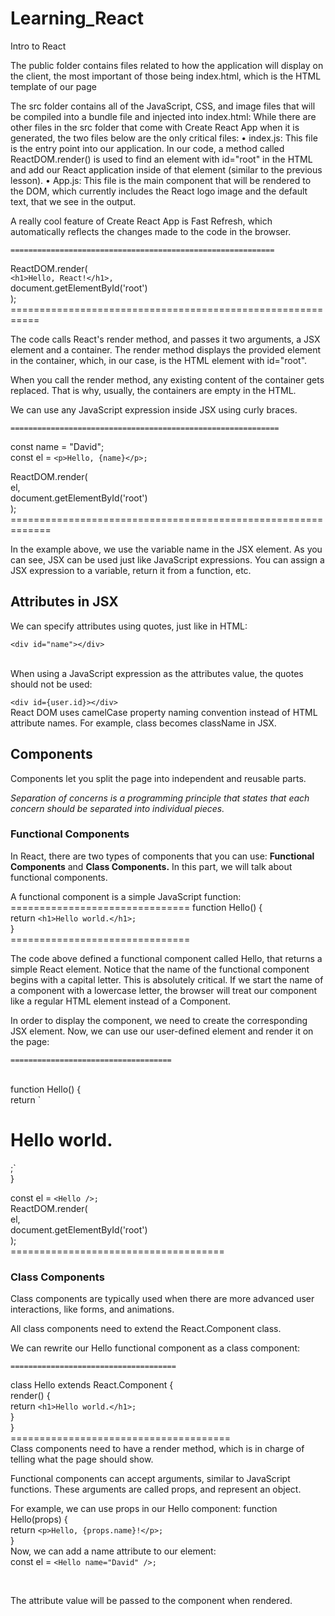 # Learning_React
Intro to React

The public folder contains files related to how the application will display on the client, the most important of those being index.html, which is the HTML template of our page

The src folder contains all of the JavaScript, CSS, and image files that will be compiled into a bundle file and injected into index.html:
While there are other files in the src folder that come with Create React App when it is generated, the two files below are the only critical files:
• index.js: This file is the entry point into our application. In our code, a method called ReactDOM.render() is used to find an element with id="root" in the HTML and add our React application inside of that element (similar to the previous lesson).
• App.js: This file is the main component that will be rendered to the DOM, which currently includes the React logo image and the default text, that we see in the output.

A really cool feature of Create React App is Fast Refresh, which automatically reflects the changes made to the code in the browser.

    ===========================================================
ReactDOM.render(<br>
  `<h1>Hello, React!</h1>,`<br>
  document.getElementById('root')<br>
); <br>
    ===========================================================

The code calls React's render method, and passes it two arguments, a JSX element and a container. The render method displays the provided element in the container, which, in our case, is the HTML element with id="root".

When you call the render method, any existing content of the container gets replaced. That is why, usually, the containers are empty in the HTML.

We can use any JavaScript expression inside JSX using curly braces.

    ============================================================
const name = "David";<br>
const el = `<p>Hello, {name}</p>;`<br>

ReactDOM.render(<br>
  el,<br>
  document.getElementById('root')<br>
);<br>
    =============================================================

In the example above, we use the variable name in the JSX element.
As you can see, JSX can be used just like JavaScript expressions. You can assign a JSX expression to a variable, return it from a function, etc.

<h2>Attributes in JSX </h2>


We can specify attributes using quotes, just like in HTML:
<br>

`<div id="name"></div>`

<br>
When using a JavaScript expression as the attributes value, the quotes should not be used:
<br>

`<div id={user.id}></div>`
<br>
React DOM uses camelCase property naming convention instead of HTML attribute names.
For example, class becomes className in JSX.

<h2>Components</h2>


Components let you split the page into independent and reusable parts.

<em> Separation of concerns is a programming principle that states that each concern should be separated into individual pieces. </em>

<h3>Functional Components </h3>
In React, there are two types of components that you can use: <b>Functional Components</b> and <b>Class Components.</b>
In this part, we will talk about functional components.

A functional component is a simple JavaScript function:<br>
    ===============================
function Hello() {<br>
  return `<h1>Hello world.</h1>;`<br>
}<br>
    ===============================<br>

The code above defined a functional component called Hello, that returns a simple React element.
Notice that the name of the functional component begins with a capital letter. This is absolutely critical. If we start the name of a component with a lowercase letter, the browser will treat our component like a regular HTML element instead of a Component.

In order to display the component, we need to create the corresponding JSX element.
Now, we can use our user-defined element and render it on the page:<br>

    ====================================
  
<br>
function Hello() {<br>
  return `<h1>Hello world.</h1>;` <br>
}
<br>

const el = `<Hello />; `
<br>
ReactDOM.render(<br>
  el, <br>
  document.getElementById('root')<br>
);
<br>
    =====================================

<h3>Class Components</h3>
Class components are typically used when there are more advanced user interactions, like forms, and animations.

All class components need to extend the React.Component class.

We can rewrite our Hello functional component as a class component:

    ===================================== 
class Hello extends React.Component {<br>
  render() {<br>
    return `<h1>Hello world.</h1>;` <br>
  }<br>
}<br>
    ======================================
<br>
Class components need to have a render method, which is in charge of telling what the page should show.

Functional components can accept arguments, similar to JavaScript functions. These arguments are called props, and represent an object.

For example, we can use props in our Hello component:
function Hello(props) { <br>
  return `<p>Hello, {props.name}!</p>;`
  <br>
}
<br>
Now, we can add a name attribute to our element:<br>
const el = `<Hello name="David" />;`

<br>

The attribute value will be passed to the component when rendered.
